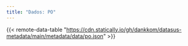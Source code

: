 ```yaml
---
title: "Dados: PO"
---
```


{{< remote-data-table "https://cdn.statically.io/gh/dankkom/datasus-metadata/main/metadata/data/po.json" >}}
